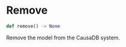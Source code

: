 # Remove

```python
def remove() -> None
```

Remove the model from the CausaDB system.

<a id="model.Model.set_nodes"></a>


